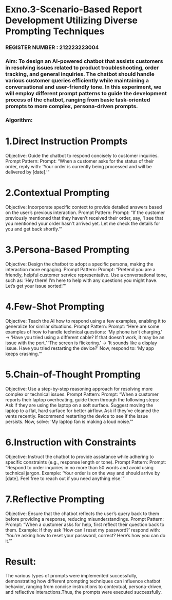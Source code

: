 # Exno.3-Scenario-Based Report Development Utilizing Diverse Prompting Techniques
                                                                            
### REGISTER NUMBER : 212223223004
### Aim: To design an AI-powered chatbot that assists customers in resolving issues related to product troubleshooting, order tracking, and general inquiries. The chatbot should handle various customer queries efficiently while maintaining a conversational and user-friendly tone. In this experiment, we will employ different prompt patterns to guide the development process of the chatbot, ranging from basic task-oriented prompts to more complex, persona-driven prompts.

### Algorithm:
# 1.Direct Instruction Prompts
Objective: Guide the chatbot to respond concisely to customer inquiries.
Prompt Pattern:
Prompt:
“When a customer asks for the status of their order, reply with:
‘Your order is currently being processed and will be delivered by [date].’”

# 2.Contextual Prompting
Objective: Incorporate specific context to provide detailed answers based on the user’s previous interaction.
Prompt Pattern:
Prompt:
“If the customer previously mentioned that they haven’t received their order, say,
‘I see that you mentioned your order hasn't arrived yet. Let me check the details for you and get back shortly.’”

# 3.Persona-Based Prompting
Objective: Design the chatbot to adopt a specific persona, making the interaction more engaging.
Prompt Pattern:
Prompt:
“Pretend you are a friendly, helpful customer service representative. Use a conversational tone, such as:
‘Hey there! I’m here to help with any questions you might have. Let’s get your issue sorted!’”

# 4.Few-Shot Prompting
Objective: Teach the AI how to respond using a few examples, enabling it to generalize for similar situations.
Prompt Pattern:
Prompt:
“Here are some examples of how to handle technical questions:
‘My phone isn't charging.’ → ‘Have you tried using a different cable? If that doesn’t work, it may be an issue with the port.’
‘The screen is flickering.’ → ‘It sounds like a display issue. Have you tried restarting the device?’
Now, respond to: ‘My app keeps crashing.’”

# 5.Chain-of-Thought Prompting
Objective: Use a step-by-step reasoning approach for resolving more complex or technical issues.
Prompt Pattern:
Prompt:
“When a customer reports their laptop overheating, guide them through the following steps:
Ask if they are using the laptop on a soft surface.
Suggest moving the laptop to a flat, hard surface for better airflow.
Ask if they’ve cleaned the vents recently.
Recommend restarting the device to see if the issue persists.
Now, solve: ‘My laptop fan is making a loud noise.’”

# 6.Instruction with Constraints
Objective: Instruct the chatbot to provide assistance while adhering to specific constraints (e.g., response length or tone).
Prompt Pattern:
Prompt:
“Respond to order inquiries in no more than 50 words and avoid using technical jargon.
Example: ‘Your order is on the way and should arrive by [date]. Feel free to reach out if you need anything else.’”

# 7.Reflective Prompting
Objective: Ensure that the chatbot reflects the user’s query back to them before providing a response, reducing misunderstandings.
Prompt Pattern:
Prompt:
“When a customer asks for help, first reflect their question back to them.
Example: If they ask ‘How can I reset my password?’ respond with:
‘You're asking how to reset your password, correct? Here’s how you can do it.’”


# Result:
The various types of prompts were implemented successfully, demonstrating how different prompting techniques can influence chatbot behavior, ranging from concise instructions to contextual, persona-driven, and reflective interactions.Thus, the prompts were executed successfully.

